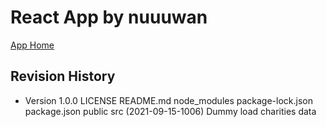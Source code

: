 # React App by nuuuwan

[App Home](https://nuuuwan.github.io/dhaana)

## Revision History

* Version 1.0.0
LICENSE README.md node_modules package-lock.json package.json public src (2021-09-15-1006) Dummy load charities data
